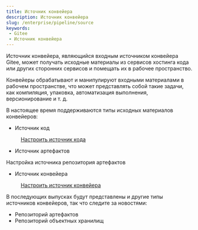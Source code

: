 ```yaml
---
title: Источник конвейера
description: Источник конвейера
slug: /enterprise/pipeline/source
keywords:
 - Gitee
 - Источник конвейера
---
```


Источник конвейера, являющийся входным источником конвейера Gitee, может получать исходные материалы из сервисов хостинга кода или других сторонних сервисов и помещать их в рабочее пространство.

Конвейеры обрабатывают и манипулируют входными материалами в рабочем пространстве, что может представлять собой такие задачи, как компиляция, упаковка, автоматизация выполнения, версионирование и т. д.

В настоящее время поддерживаются типы исходных материалов конвейеров:

- Источник код

&nbsp;&nbsp;&nbsp;&nbsp;&nbsp;&nbsp;&nbsp;&nbsp;&nbsp;&nbsp;[Настроить источник кода](/enterprise/pipeline/source/code)

- Источник артефактов

Настройка источника репозитория артефактов

- Источник конвейера

&nbsp;&nbsp;&nbsp;&nbsp;&nbsp;&nbsp;&nbsp;&nbsp;&nbsp;&nbsp;[Настроить источник конвейера](/enterprise/pipeline/source/pipeline)
  
В последующих выпусках будут представлены и другие типы источников конвейеров, так что следите за новостями:

- Репозиторий артефактов
- Репозиторий объектных хранилищ